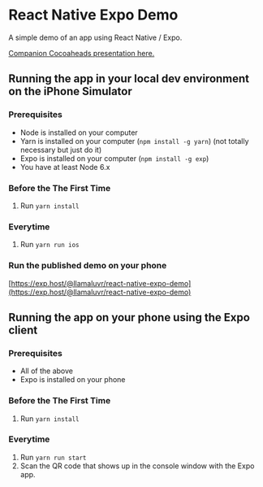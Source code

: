 # React Native Expo Demo
A simple demo of an app using React Native / Expo.

[Companion Cocoaheads presentation here.](https://exp.host/@llamaluvr/react-native-expo-demo)

## Running the app in your local dev environment on the iPhone Simulator

### Prerequisites
* Node is installed on your computer
* Yarn is installed on your computer (`npm install -g yarn`) (not totally necessary but just do it)
* Expo is installed on your computer (`npm install -g exp`)
* You have at least Node 6.x

### Before the The First Time
1. Run `yarn install`

### Everytime
1. Run `yarn run ios`

### Run the published demo on your phone
[https://exp.host/@llamaluvr/react-native-expo-demo](https://exp.host/@llamaluvr/react-native-expo-demo)

## Running the app on your phone using the Expo client

### Prerequisites
* All of the above
* Expo is installed on your phone

### Before the The First Time
1. Run `yarn install`

### Everytime
1. Run `yarn run start`
2. Scan the QR code that shows up in the console window with the Expo app.
